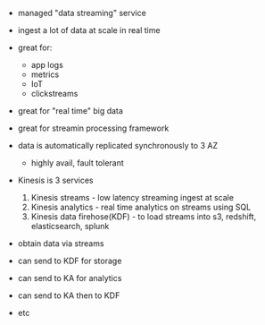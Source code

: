 * managed "data streaming" service
* ingest a lot of data at scale in real time
* great for:
    * app logs
    * metrics
    * IoT
    * clickstreams

* great for "real time" big data
* great for streamin processing framework
* data is automatically replicated synchronously to 3 AZ
    * highly avail, fault tolerant

* Kinesis is 3 services
    1. Kinesis streams - low latency streaming ingest at scale
    2. Kinesis analytics - real time analytics on streams using SQL
    3. Kinesis data firehose(KDF) - to load streams into s3, redshift, elasticsearch, splunk

* obtain data via streams
* can send to KDF for storage
* can send to KA for analytics
* can send to KA then to KDF 
* etc